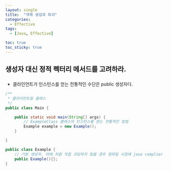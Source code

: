 ```yaml
---
layout: single
title:  "객체 생성과 파괴"
categories:
  - Effective
tags:
  - [Java, Effective]

toc: true
toc_sticky: true
---
```



## 생성자 대신 정적 펙터리 메서드를 고려하라.

### 
- 클라인언트가 인스턴스를 얻는 전통적인 수단은 public 생성자다.
```java
/**
 * 클라이언트용 클래스
 */
public class Main {

    public static void main(String[] args) {
        // ExampleClass 클래스의 인스턴스를 얻는 전통적인 방법
        Example example = new Example();
    }

}

public class Example {
    // 기본 생성자. 아래 처럼 직접 코딩하지 않을 경우 컴파일 시점에 java complier 자동으로 추가해 준다.
    public Example(){};
}

```

